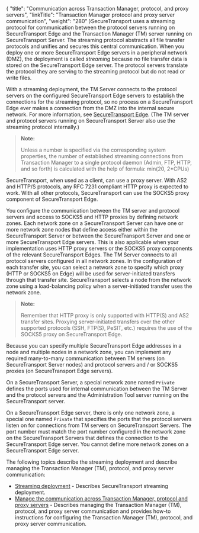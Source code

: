 {
    "title": "Communication across Transaction Manager, protocol, and proxy servers",
    "linkTitle": "Transaction Manager protocol and proxy server communication",
    "weight": "280"
}<span class="mc-variable axway_variables.Component_Short_Name variable">SecureTransport</span> uses a streaming protocol for communication between the protocol servers running on <span class="mc-variable axway_variables.Component_Short_Name variable">SecureTransport</span> Edge and the Transaction Manager (TM) server running on <span class="mc-variable axway_variables.Component_Short_Name variable">SecureTransport</span> Server. The streaming protocol abstracts all file transfer protocols and unifies and secures this central communication. When you deploy one or more <span class="mc-variable axway_variables.Component_Short_Name variable">SecureTransport</span> Edge servers in a peripheral network (DMZ), the deployment is called *streaming* because no file transfer data is stored on the <span class="mc-variable axway_variables.Component_Short_Name variable">SecureTransport</span> Edge server. The protocol servers translate the protocol they are serving to the streaming protocol but do not read or write files.

With a streaming deployment, the TM Server connects to the protocol servers on the configured <span class="mc-variable axway_variables.Component_Short_Name variable">SecureTransport</span> Edge servers to establish the connections for the streaming protocol, so no process on a <span class="mc-variable axway_variables.Component_Short_Name variable">SecureTransport</span> Edge ever makes a connection from the DMZ into the internal secure network. For more information, see <a href="../../overview/c_st_securetransport_edge" class="MCXref xref">SecureTransport Edge</a>. (The TM server and protocol servers running on <span class="mc-variable axway_variables.Component_Short_Name variable">SecureTransport</span> Server also use the streaming protocol internally.)

> **Note:**
>
> Unless a number is specified via the corresponding system properties, the number of established streaming connections from Transaction Manager to a single protocol daemon (Admin, FTP, HTTP, and so forth) is calculated with the help of formula: min(20, 2\*CPUs)

<span class="mc-variable suite_variables.SecureTransportName variable">SecureTransport</span>, when used as a client, can use a proxy server. With AS2 and HTTP/S protocols, any RFC 7231 compliant HTTP proxy is expected to work. With all other protocols, <span class="mc-variable suite_variables.SecureTransportName variable">SecureTransport</span> can use the SOCKS5 proxy component of <span class="mc-variable suite_variables.SecureTransportName variable">SecureTransport</span> Edge.

You configure the communication between the TM server and protocol servers and access to SOCKS5 and HTTP proxies by defining network zones. Each network zone on a <span class="mc-variable axway_variables.Component_Short_Name variable">SecureTransport</span> Server can have one or more network zone nodes that define access either within the <span class="mc-variable axway_variables.Component_Short_Name variable">SecureTransport</span> Server or between the <span class="mc-variable axway_variables.Component_Short_Name variable">SecureTransport</span> Server and one or more <span class="mc-variable axway_variables.Component_Short_Name variable">SecureTransport</span> Edge servers. This is also applicable when your implementation uses HTTP proxy servers or the SOCKS5 proxy components of the relevant <span class="mc-variable suite_variables.SecureTransportName variable">SecureTransport</span> Edges. The TM Server connects to all protocol servers configured in all network zones. In the configuration of each transfer site, you can select a network zone to specify which proxy (HTTP or SOCKS5 on Edge) will be used for server-initiated transfers through that transfer site. <span class="mc-variable axway_variables.Component_Short_Name variable">SecureTransport</span> selects a node from the network zone using a load-balancing policy when a server-initiated transfer uses the network zone.

> **Note:**
>
> Remember that HTTP proxy is only supported with HTTP(S) and AS2 transfer sites. Proxying server-initiated transfers over the other supported protocols (SSH, FTP(S), PeSIT, etc.) requires the use of the SOCKS5 proxy on SecureTransport Edge.

Because you can specify multiple <span class="mc-variable axway_variables.Component_Short_Name variable">SecureTransport</span> Edge addresses in a node and multiple nodes in a network zone, you can implement any required many-to-many communication between TM servers (on <span class="mc-variable axway_variables.Component_Short_Name variable">SecureTransport</span> Server nodes) and protocol servers and / or SOCKS5 proxies (on <span class="mc-variable axway_variables.Component_Short_Name variable">SecureTransport</span> Edge servers).

On a <span class="mc-variable axway_variables.Component_Short_Name variable">SecureTransport</span> Server, a special network zone named `Private` defines the ports used for internal communication between the TM Server and the protocol servers and the Administration Tool server running on the <span class="mc-variable axway_variables.Component_Short_Name variable">SecureTransport</span> server.

On a <span class="mc-variable axway_variables.Component_Short_Name variable">SecureTransport</span> Edge server, there is only one network zone, a special one named `Private` that specifies the ports that the protocol servers listen on for connections from TM servers on <span class="mc-variable axway_variables.Component_Short_Name variable">SecureTransport</span> Servers. The port number must match the port number configured in the network zone on the <span class="mc-variable axway_variables.Component_Short_Name variable">SecureTransport</span> Servers that defines the connection to the <span class="mc-variable axway_variables.Component_Short_Name variable">SecureTransport</span> Edge server. You cannot define more network zones on a <span class="mc-variable axway_variables.Component_Short_Name variable">SecureTransport</span> Edge server.

The following topics describe the streaming deployment and describe managing the Transaction Manager (TM), protocol, and proxy server communication:

-   <a href="" class="MCXref xref">Streaming deployment</a> - Describes <span class="mc-variable suite_variables.SecureTransportName variable">SecureTransport</span> streaming deployment.
-   <a href="t_st_networkzones" class="MCXref xref">Manage the communication across Transaction Manager, protocol and proxy servers</a> - Describes managing the Transaction Manager (TM), protocol, and proxy server communication and provides how-to instructions for configuring the Transaction Manager (TM), protocol, and proxy server communication.
